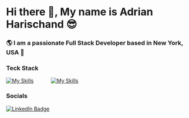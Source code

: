 # Hi there 👋, My name is Adrian Harischand 😎 
### 🌎 I am a passionate Full Stack Developer based in New York, USA 📍
### Teck Stack
[![My Skills](https://skillicons.dev/icons?i=html,css,js,python,java)](https://skillicons.dev) &nbsp;&nbsp;&nbsp;&nbsp;&nbsp;&nbsp;&nbsp;&nbsp;&nbsp;&nbsp; [![My Skills](https://skillicons.dev/icons?i=bootstrap,react,express,flask)](https://skillicons.dev)

### Socials

<div id="badges">
  <a href="https://www.linkedin.com/in/adrianharischand/">
    <img src="https://img.shields.io/badge/LinkedIn-blue?style=for-the-badge&logo=linkedin&logoColor=white" alt="LinkedIn Badge"/>
  </a>
</div>
<!-- and I am a Junior Studying Computer Science @ Columbia University ♔ . -->
